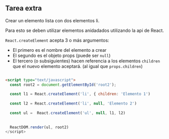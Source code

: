 ## Tarea extra

Crear un elemento lista con dos elementos li.

Para esto se deben utilizar elementos anidadados utilizando la api de React.


`React.createElement` acepta 3 o más  argumentos:

- El primero es el nombre del elemento a crear
- El segundo es el objeto props (puede ser `null`)
- El tercero (o subsiguientes) hacen referencia a los elementos  `children` que el nuevo elemento aceptará. (al igual que `props.children`)

```html

<script type="text/javascript">
  const root2 = document.getElementById('root2');
 
  const l1 = React.createElement('li', { children: 'Elemento 1')
  
  const l2 = React.createElement('li', null, 'Elemento 2')
  
  const ul =  React.createElement('ul', null, l1, l2)
  
 
  ReactDOM.render(ul, root2)
</script>

```
